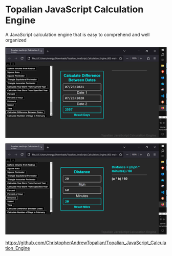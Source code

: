 # Topalian JavaScript Calculation Engine
A JavaScript calculation engine that is easy to comprehend and well organized

![screenshot_001](src/media/textures/screenshots/screenshot_001.PNG)

![screenshot_002](src/media/textures/screenshots/screenshot_002.PNG)

https://github.com/ChristopherAndrewTopalian/Topalian_JavaScript_Calculation_Engine